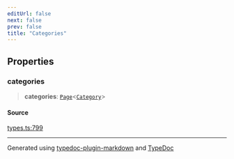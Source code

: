 ```yaml
---
editUrl: false
next: false
prev: false
title: "Categories"
---
```


## Properties

### categories

> **categories**: [`Page`](/api/interfaces/page/)\<[`Category`](/api/interfaces/category/)\>

#### Source

[types.ts:799](https://github.com/fostertheweb/spotify-web-sdk/blob/b2835c1/src/types.ts#L799)

***

Generated using [typedoc-plugin-markdown](https://www.npmjs.com/package/typedoc-plugin-markdown) and [TypeDoc](https://typedoc.org/)
